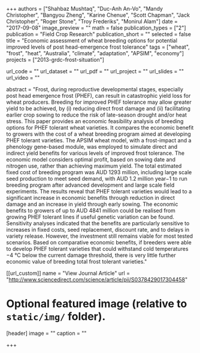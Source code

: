 +++
authors = ["Shahbaz Mushtaq", "Duc-Anh An-Vo", "Mandy Christopher", "Bangyou Zheng", "Karine Chenue", "Scott Chapman", "Jack Christopher", "Roger Stone", "Troy Frederiks", "Monirul Alam"]
date = "2017-09-08"
image_preview = ""
math = false
publication_types = ["2"]
publication = "Field Crop Research"
publication_short = ""
selected = false
title = "Economic assessment of wheat breeding options for potential improved levels of post head-emergence frost tolerance"
tags = ["wheat", "frost", "heat", "Australia", "climate", "adaptation", "APSIM", "economy"]
projects = ["2013-grdc-frost-situation"]

url_code = ""
url_dataset = ""
url_pdf = ""
url_project = ""
url_slides = ""
url_video = ""

abstract = "Frost, during reproductive developmental stages, especially post head emergence frost (PHEF), can result in catastrophic yield loss for wheat producers. Breeding for improved PHEF tolerance may allow greater yield to be achieved, by (i) reducing direct frost damage and (ii) facilitating earlier crop sowing to reduce the risk of late-season drought and/or heat stress. This paper provides an economic feasibility analysis of breeding options for PHEF tolerant wheat varieties. It compares the economic benefit to growers with the cost of a wheat breeding program aimed at developing PHEF tolerant varieties. The APSIM wheat model, with a frost-impact and a phenology gene-based module, was employed to simulate direct and indirect yield benefits for various levels of improved frost tolerance. The economic model considers optimal profit, based on sowing date and nitrogen use, rather than achieving maximum yield. The total estimated fixed cost of breeding program was AUD 1293 million, including large scale seed production to meet seed demand, with AUD 1.2 million year−1 to run breeding program after advanced development and large scale field experiments. The results reveal that PHEF tolerant varieties would lead to a significant increase in economic benefits through reduction in direct damage and an increase in yield through early sowing. The economic benefits to growers of up to AUD 4841 million could be realised from growing PHEF tolerant lines if useful genetic variation can be found. Sensitivity analyses indicated that the benefits are particularly sensitive to increases in fixed costs, seed replacement, discount rate, and to delays in variety release. However, the investment still remains viable for most tested scenarios. Based on comparative economic benefits, if breeders were able to develop PHEF tolerant varieties that could withstand cold temperatures −4 °C below the current damage threshold, there is very little further economic value of breeding total frost tolerant varieties."



[[url_custom]]
name = "View Journal Article"
url = "http://www.sciencedirect.com/science/article/pii/S0378429017304458"

# Optional featured image (relative to `static/img/` folder).
[header]
image = ""
caption = ""

+++
